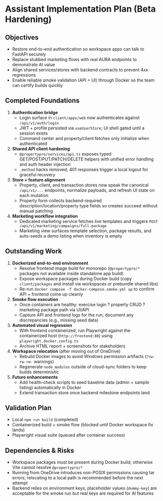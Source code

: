 # Assistant Implementation Plan (Beta Hardening)

## Objectives
- Restore end-to-end authentication so workspace apps can talk to FastAPI securely
- Replace stubbed marketing flows with real AURA endpoints to demonstrate AI value
- Align shared services/stores with backend contracts to prevent 4xx regressions
- Enable reliable smoke validation (API + UI) through Docker so the team can certify builds quickly

## Completed Foundations
1. **Authentication bridge**
   - Login surface in `client/apps/web` now authenticates against `/api/v1/auth/login`
   - JWT + profile persisted via `useUserStore`; UI shell gated until a session exists
   - Command center and property/client fetches only initialize when authenticated
2. **Shared API client hardening**
   - `@propertypro/services/api.ts` exposes typed GET/POST/PUT/PATCH/DELETE helpers with unified error handling and auth header injection
   - `_method` hacks removed; 401 responses trigger a local logout for graceful recovery
3. **Store + feature alignment**
   - Property, client, and transaction stores now speak the canonical `/api/v1/...` endpoints, normalize payloads, and refresh UI state on each mutation
   - Property form collects backend-required description/location/property type fields so creates succeed without manual patching
4. **Marketing workflow integration**
   - Dedicated marketing service fetches live templates and triggers `POST /api/v1/marketing/campaigns/full-package`
   - Marketing view surfaces template selection, package results, and auto-seeds a demo listing when inventory is empty

## Outstanding Work
1. **Dockerized end-to-end environment**
   - Resolve frontend image build for monorepo (`@propertypro/*` packages not available inside standalone app build)
   - Expose workspace packages during Docker build (copy `client/packages` and install via workspaces or prebundle shared libs)
   - Re-run `docker compose -f docker-compose.smoke.yml up` to confirm API + frontend come up cleanly
2. **Smoke flow execution**
   - Once containers are healthy: exercise login ? property CRUD ? marketing package path via UI/API
   - Capture API and frontend logs for the run; document any discrepancies (e.g., missing seed data)
3. **Automated visual regression**
   - With frontend containerized, run Playwright against the containerized host (`http://frontend:80`) using `playwright.docker.config.ts`
   - Archive HTML report + screenshots for stakeholders
4. **Workspace relocation** (after moving out of OneDrive)
   - Rebuild Docker images to avoid Windows permission artifacts (`?rw-rw-rw-` warnings)
   - Regenerate `node_modules` outside of cloud-sync folders to keep builds deterministic
5. **Future enhancements**
   - Add health-check scripts to seed baseline data (admin + sample listing) automatically in Docker
   - Extend transaction store once backend milestone endpoints land

## Validation Plan
- Local `npm run build` (completed)
- Containerized build + smoke flow (blocked until Docker workspace fix lands)
- Playwright visual suite (queued after container success)

## Dependencies & Risks
- Workspace packages must be present during Docker build; otherwise Vite cannot resolve `@propertypro/*`
- Running from OneDrive introduces non-POSIX permissions causing tar errors; relocating to a local path is recommended before the next attempt
- Backend relies on environment keys; placeholder values (`dummy-key`) are acceptable for the smoke run but real keys are required for AI features
